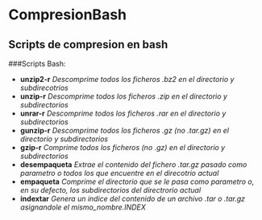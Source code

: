 # CompresionBash
## Scripts de compresion en bash
###Scripts Bash:
  - **unzip2-r**     *Descomprime todos los ficheros .bz2 en el directorio y subdirecotrios*
  - **unzip-r**      *Descomprime todos los ficheros .zip en el directorio y subdirectorios*
  - **unrar-r**      *Descomprime todos los ficheros .rar en el directorio y subdirectorios*
  - **gunzip-r**     *Descomprime todos los ficheros .gz (no .tar.gz) en el directorio y subdirectorios*
  - **gzip-r**       *Comprime todos los ficheros (no .gz) en el directorio y subdirectorios*
  - **desempaqueta** *Extrae el contenido del fichero .tar.gz pasado como parametro o todos los que encuentre en el direcotrio actual*
  - **empaqueta**    *Comprime el directorio que se le pasa como parametro o, en su defecto, los subdirectorios del directrorio actual*
  - **indextar**     *Genera un indice del contenido de un archivo .tar o .tar.gz asignandole el mismo_nombre.INDEX*
